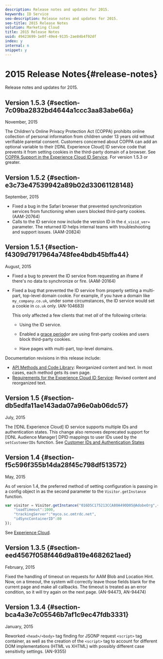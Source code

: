```yaml
---
description: Release notes and updates for 2015.
keywords: ID Service
seo-description: Release notes and updates for 2015.
seo-title: 2015 Release Notes
solution: Marketing Cloud
title: 2015 Release Notes
uuid: 49423699-1e0f-49e4-9135-2ae84b4f92df
index: y
internal: n
snippet: y
---
```


# 2015 Release Notes{#release-notes}

Release notes and updates for 2015.

## Version 1.5.3 {#section-7c09ba2832bd4644a1ccc3aa83abe66a}

November, 2015

The Children's Online Privacy Protection Act (COPPA) prohibits online collection of personal information from children under 13 years old without verifiable parental consent. Customers concerned about COPPA can add an optional variable to their [!DNL Experience Cloud] ID service code that prevents it from setting cookies in the third-party domain of a browser. See [COPPA Support in the Experience Cloud ID Service](../mcvid-reference/mcvid-coppa.md#concept-d7ddf81bebd74f129661fcec1ca19413). For version 1.5.3 or greater.

## Version 1.5.2 {#section-e3c73e47539942a89b02d33061128148}

September, 2015

* Fixed a bug in the Safari browser that prevented synchronization services from functioning when users blocked third-party cookies. (AAM-20764) 
* Calls to the ID service now include the version ID in the `d_visid_ver=` parameter. The returned ID helps internal teams with troubleshooting and support issues. (AAM-20824)

## Version 1.5.1 {#section-f4309d7917964a748fee4bdb45bffa44}

August, 2015

* Fixed a bug to prevent the ID service from requesting an iframe if there's no data to synchronize or fire. (AAM-20164) 
* Fixed a bug that prevented the ID service from properly setting a multi-part, top-level domain cookie. For example, if you have a domain like `my_company.co.uk`, under some circumstances, the ID service would set a cookie in `co.uk` only. (AN-104683)

  This only affected a few clients that met *all* of the following criteria:

    * Using the ID service. 
    * Enabled a [grace period](../mcvid-reference/mcvid-analytics-reference/mcvid-grace-period.md#concept-e4c0d796412b4985badae11e5aecb2fd)*or* are using first-party cookies and users block third-party cookies. 
    
    * Have pages with multi-part, top-level domains.

Documentation revisions in this release include:

* [API Methods and Code Library](../mcvid-library/mcvid-library.md#concept-ff27497375644a898d47984aefb21c97): Reorganized content and text. In most cases, each method gets its own page. 
* [Requirements for the Experience Cloud ID Service](../mcvid-reference/mcvid-requirements.md#concept-b9374b5db89a43ecb6e6ff7ed4b8de8b): Revised content and reorganized text.

## Version 1.5 {#section-db5edfa11ae143ada07a96e0ab06dc57}

July, 2015

The [!DNL Experience Cloud] ID service supports multiple IDs and authentication states. This change also removes deprecated support for [!DNL Audience Manager] DPID mappings to user IDs used by the `setCustomerIDs` function. See [Customer IDs and Authentication States](../mcvid-reference/mcvid-authenticated-state.md#concept-3402b7704d534321b7560592098b46fd)

## Version 1.4 {#section-f5c596f355b14da28f45c798df513572}

May, 2015

As of version 1.4, the preferred method of setting configuration is passing in a config object in as the second parameter to the `Visitor.getInstance` function.

```js
var visitor = Visitor.getInstance("016D5C175213CCA80A490D05@AdobeOrg",{ 
    "loadTimeout":1000, 
    "trackingServer":"myco.sc.omtrdc.net", 
    "idSyncContainerID":80 
});
```

See [Experience Cloud](../mcvid-implementation-guides/mcvid-setup-analytics.md#concept-9ebbea85cb844a15b557be572cd142fd).

## Version 1.3.5 {#section-eed4567f058f446d9a819e4682621aed}

February, 2015

Fixed the handling of timeout on requests for AAM Blob and Location Hint. Now, on a timeout, the system will correctly leave those fields blank for the current page and make all callbacks. The timeout is treated as an error condition, so it will try again on the next page. (AN-94473, AN-94474)

## Version 1.3.4 {#section-bca4a3e7c05546b7af1c9ec47fdb3331}

January, 2015

Reworked `<head>/<body>` tag finding for JSONP request `<script>` tag container, as well as the creation of the `<script>` tag to account for different DOM implementations (HTML vs XHTML) with possibly different case sensitivity settings. (AN-9355) 

